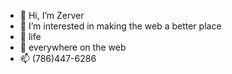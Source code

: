 - 👋 Hi, I’m Zerver
- 👀 I’m interested in making the web a better place
- 🧰 life
- 💞️ everywhere on the web 
- 📫 (786)447-6286

